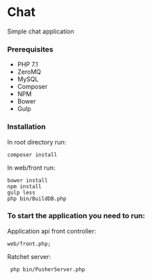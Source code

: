 # Chat

Simple chat application
 
### Prerequisites
 * PHP 7.1
 * ZeroMQ
 * MySQL
 * Composer
 * NPM
 * Bower
 * Gulp
 
### Installation
 
 In root directory run:
 ```
 composer install
 ```
 In web/front run:
 ```
 bower install
 npm install
 gulp less
 php bin/BuildDB.php
 ```

### To start the application you need to run:
 Application api front controller:
  ```
  web/front.php;
  ```

 Ratchet server:
 ```
  php bin/PusherServer.php
 ```
